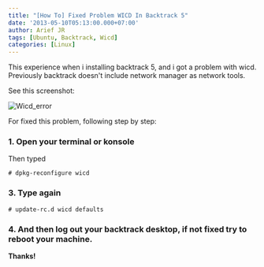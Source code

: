 ```yaml
---
title: "[How To] Fixed Problem WICD In Backtrack 5"
date: '2013-05-10T05:13:00.000+07:00'
author: Arief JR
tags: [Ubuntu, Backtrack, Wicd]
categories: [Linux]
---
```


This experience when i installing backtrack 5, and i got a problem with wicd. Previously backtrack doesn't include network manager as network tools.  
  
See this screenshot:  
  
![Wicd_error](http://slackerstsm.files.wordpress.com/2013/05/wicd_error.png)  
  
For fixed this problem, following step by step:  
  
### 1. Open your terminal or konsole  
  
Then typed  

```
# dpkg-reconfigure wicd
```
  
### 3. Type again  

```
# update-rc.d wicd defaults
```


### 4. And then log out your backtrack desktop, if not fixed try to reboot your machine.  


**Thanks!**